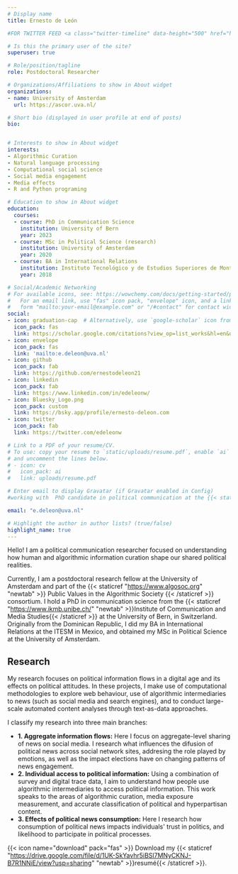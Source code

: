 ```yaml
---
# Display name
title: Ernesto de León

#FOR TWITTER FEED <a class="twitter-timeline" data-height="500" href="https://twitter.com/edeleonw?ref_src=twsrc%5Etfw">Tweets by edeleonw</a> <script async src="https://platform.twitter.com/widgets.js" charset="utf-8"></script>

# Is this the primary user of the site?
superuser: true

# Role/position/tagline
role: Postdoctoral Researcher

# Organizations/Affiliations to show in About widget
organizations:
- name: University of Amsterdam
  url: https://ascor.uva.nl/

# Short bio (displayed in user profile at end of posts)
bio: 


# Interests to show in About widget
interests:
- Algorithmic Curation
- Natural language processing 
- Computational social science
- Social media engagement
- Media effects
- R and Python programing

# Education to show in About widget
education:
  courses:
  - course: PhD in Communication Science
    institution: University of Bern
    year: 2023
  - course: MSc in Political Science (research)
    institution: University of Amsterdam
    year: 2020
  - course: BA in International Relations
    institution: Instituto Tecnológico y de Estudios Superiores de Monterrey
    year: 2018

# Social/Academic Networking
# For available icons, see: https://wowchemy.com/docs/getting-started/page-builder/#icons
#   For an email link, use "fas" icon pack, "envelope" icon, and a link in the
#   form "mailto:your-email@example.com" or "/#contact" for contact widget.
social:
- icon: graduation-cap  # Alternatively, use `google-scholar` icon from `ai` icon pack
  icon_pack: fas
  link: https://scholar.google.com/citations?view_op=list_works&hl=en&user=KIryDwUAAAAJ&gmla=AJsN-F7k70mVNkzfXJ_Cbs77idrvs93bA4F_nTsTlmViSUXfGtm6n2JowNzUc3dA1Fm8bX_URAWimhnFuIgfz-yqy4olMj0XPQqtnCWHkYARIuPnUe-TtZ3YFTfB20MqUNPWT9hAdQHF
- icon: envelope
  icon_pack: fas
  link: 'mailto:e.deleon@uva.nl'
- icon: github
  icon_pack: fab
  link: https://github.com/ernestodeleon21
- icon: linkedin
  icon_pack: fab
  link: https://www.linkedin.com/in/edeleonw/
- icon: Bluesky_Logo.png
  icon_pack: custom
  link: https://bsky.app/profile/ernesto-deleon.com
- icon: twitter
  icon_pack: fab
  link: https://twitter.com/edeleonw

# Link to a PDF of your resume/CV.
# To use: copy your resume to `static/uploads/resume.pdf`, enable `ai` icons in `params.toml`, 
# and uncomment the lines below.
# - icon: cv
#   icon_pack: ai
#   link: uploads/resume.pdf

# Enter email to display Gravatar (if Gravatar enabled in Config)
#working with  PhD candidate in political communication at the {{< staticref "https://www.ikmb.unibe.ch/" "newtab" >}}Institute of Communication and Media Studies{{< /staticref >}} at the University of Bern, in Switzerland. Currently, I’m part of the research project “Reciprocal relations between populist radical-right attitudes and political information behavior” led by {{< staticref "https://www.ikmb.unibe.ch/ueber_uns/personen/prof_dr_adam_silke/index_ger.html" "newtab" >}}Prof Dr Silke Adam{{< /staticref >}} (supervisor) at the University of Bern, and {{< staticref "https://www.uni-koblenz-landau.de/de/landau/fb8/ikms/kompsych/mmaier" "newtab" >}}Prof Dr Michaela Maier{{< /staticref >}} at the University of Koblenz-Landau. Originally from the Dominican Republic, I did my BA in International Relations at the ITESM in Mexico, and obtained my MSc in Political Science (research) at the University of Amsterdam. 

email: "e.deleon@uva.nl"

# Highlight the author in author lists? (true/false)
highlight_name: true
---
```


Hello! I am a political communication researcher focused on understanding how human and algorithmic information curation shape our shared political realities. 

Currently, I am a postdoctoral research fellow at the University of Amsterdam and part of the {{< staticref "https://www.algosoc.org" "newtab" >}} Public Values in the Algorithmic Society {{< /staticref >}} consortium. I hold a PhD in communication science from the {{< staticref "https://www.ikmb.unibe.ch/" "newtab" >}}Institute of Communication and Media Studies{{< /staticref >}} at the University of Bern, in Switzerland. Originally from the Dominican Republic, I did my BA in International Relations at the ITESM in Mexico, and obtained my MSc in Political Science at the University of Amsterdam.






## Research


My research focuses on political information flows in a digital age and its effects on political attitudes. In these projects, I make use of computational methodologies to explore web behaviour, use of algorithmic intermediaries to news (such as social media and search engines), and to conduct large-scale automated content analyses through text-as-data approaches. 

I classify my research into three main branches:


-	**1. Aggregate information flows:** Here I focus on aggregate-level sharing of news on social media. I research what influences the difusion of political news across social network sites, addresing  the role played by emotions, as well as the impact elections have on changing patterns of news engagement.
- **2. Individual access to political information:** Using a combination of survey and digital trace data, I aim to understand how people use algorithmic intermediaries to access political information. This work speaks to the areas of algorithmic curation, media exposure measurement, and accurate classification of political and hyperpartisan content. 
- **3. Effects of political news consumption:** Here I research how consumption of political news impacts individuals' trust in politics, and likelihood to participate in political processes.   


{{< icon name="download" pack="fas" >}} Download my {{< staticref "https://drive.google.com/file/d/1UK-SkYavhr5iBSl7MNyCKNJ-B7R1NNiE/view?usp=sharing" "newtab" >}}resumé{{< /staticref >}}.


